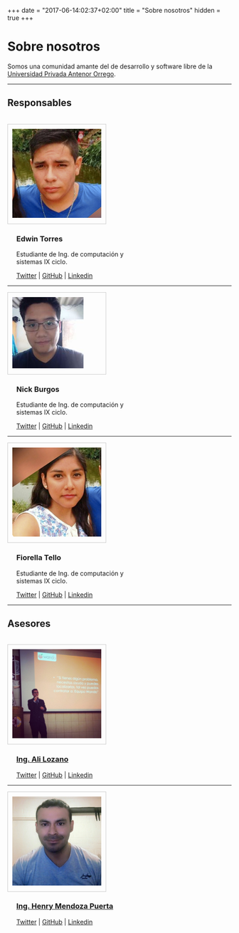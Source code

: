 +++
date = "2017-06-14:02:37+02:00"
title = "Sobre nosotros"
hidden = true
+++
# <i class="fa fa-heart"></i> Sobre nosotros 

Somos una comunidad amante del de desarrollo y software libre de la [Universidad Privada Antenor Orrego](http://www.upao.edu.pe). 

***


<h2><b>Responsables</b></h2>
<br>

<div class="clearfix">
	<div style="padding: 10px; border: 1px solid #ccc; width: 200px; float: left;">
	<img src="_index/edwin-torres.jpg">
	</div> 
	<div style="display: inline-block; width: calc(100% - 230px); margin-left: 20px; ">
		<h3>Edwin Torres</h3>
		<p>Estudiante de Ing. de computación y sistemas IX ciclo.</p>
		<a href="#"><i class="fa fa-twitter"></i> Twitter</a> |
		<a href="#"><i class="fa fa-github"></i> GitHub</a> |
		<a href="#"><i class="fa fa-linkedin"></i> Linkedin</a>
	</div>
</div>
<hr>
<div class="clearfix">
	<div style="padding: 10px; border: 1px solid #ccc; width: 200px; float: left;">
	<img src="_index/nick-burgos.jpg">
	</div> 
	<div style="display: inline-block; width: calc(100% - 230px); margin-left: 20px; ">
		<h3>Nick Burgos</h3>
		<p>Estudiante de Ing. de computación y sistemas IX ciclo.</p>
		<a href="#"><i class="fa fa-twitter"></i> Twitter</a> |
		<a href="#"><i class="fa fa-github"></i> GitHub</a> |
		<a href="#"><i class="fa fa-linkedin"></i> Linkedin</a>
	</div>
</div>
<hr>
<div class="clearfix">
	<div style="padding: 10px; border: 1px solid #ccc; width: 200px; float: left;">
	<img src="_index/fiorella-tello.jpg">
	</div> 
	<div style="display: inline-block; width: calc(100% - 230px); margin-left: 20px; ">
		<h3>Fiorella Tello</h3>
		<p>Estudiante de Ing. de computación y sistemas IX ciclo.</p>
		<a href="#"><i class="fa fa-twitter"></i> Twitter</a> |
		<a href="#"><i class="fa fa-github"></i> GitHub</a> |
		<a href="#"><i class="fa fa-linkedin"></i> Linkedin</a>
	</div>
</div>
<hr>



<h2><b>Asesores</b></h2>
<br>

<div class="clearfix">
	<div style="padding: 10px; border: 1px solid #ccc; width: 200px; float: left;">
	<img src="_index/ali-lozano.jpg">
	</div> 
	<div style="display: inline-block; width: calc(100% - 230px); margin-left: 20px; ">
		<h3><a href="http://alilozano.com">Ing. Ali Lozano</a></h3>
		<a href="http://twitter.com/alilozanoc"><i class="fa fa-twitter"></i> Twitter</a> |
		<a href="https://github.com/AliLozano"><i class="fa fa-github"></i> GitHub</a> |
		<a href="https://www.linkedin.com/in/alilozano/"><i class="fa fa-linkedin"></i> Linkedin</a>
	</div>
</div>
<hr>
<div class="clearfix">
	<div style="padding: 10px; border: 1px solid #ccc; width: 200px; float: left;">
	<img src="_index/henry-mendoza.jpg">
	</div> 
	<div style="display: inline-block; width: calc(100% - 230px); margin-left: 20px; ">
		<h3><a href="http://www.henrymendozapuerta.com)">Ing. Henry Mendoza Puerta</a></h3>
		<a href="#"><i class="fa fa-twitter"></i> Twitter</a> |
		<a href="#"><i class="fa fa-github"></i> GitHub</a> |
		<a href="#"><i class="fa fa-linkedin"></i> Linkedin</a>
	</div>
</div>